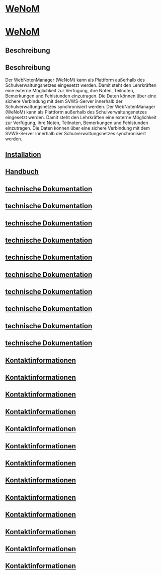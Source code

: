 # [WeNoM](https://github.com/SVWS-NRW/SVWS-WebNotenManager/)
# [WeNoM](https://github.com/SVWS-NRW/SVWS-WebNotenManager/)
## Beschreibung
## Beschreibung

Der WebNotenManager (WeNoM) kann als Plattform außerhalb des Schulverwaltungsnetzes eingesetzt werden. Damit steht den Lehrkräften eine externe Möglichkeit zur Verfügung, ihre Noten, Teilnoten, Bemerkungen und Fehlstunden einzutragen. Die Daten können über eine sichere Verbindung mit dem SVWS-Server innerhalb der Schulverwaltungsnetzes synchronisiert werden.
Der WebNotenManager (WeNoM) kann als Plattform außerhalb des Schulverwaltungsnetzes eingesetzt werden. Damit steht den Lehrkräften eine externe Möglichkeit zur Verfügung, ihre Noten, Teilnoten, Bemerkungen und Fehlstunden einzutragen. Die Daten können über eine sichere Verbindung mit dem SVWS-Server innerhalb der Schulverwaltungsnetzes synchronisiert werden.

## [Installation](./documentation/Installation/)

## [Handbuch](./documentation/Handbuch)

## [technische Dokumentation](./documentation/Development)
## [technische Dokumentation](./documentation/Development)
## [technische Dokumentation](./documentation/Development)
## [technische Dokumentation](./documentation/Development)
## [technische Dokumentation](./documentation/Development)
## [technische Dokumentation](./documentation/Development)
## [technische Dokumentation](./documentation/Development)
## [technische Dokumentation](./documentation/Development)
## [technische Dokumentation](./documentation/Development)
## [technische Dokumentation](./documentation/Development)



## [Kontaktinformationen](https://doku.svws-nrw.de/Teamarbeit/)
## [Kontaktinformationen](https://doku.svws-nrw.de/Teamarbeit/)
## [Kontaktinformationen](https://doku.svws-nrw.de/Teamarbeit/)
## [Kontaktinformationen](https://doku.svws-nrw.de/Teamarbeit/)
## [Kontaktinformationen](https://doku.svws-nrw.de/Teamarbeit/)
## [Kontaktinformationen](https://doku.svws-nrw.de/Teamarbeit/)
## [Kontaktinformationen](https://doku.svws-nrw.de/Teamarbeit/)
## [Kontaktinformationen](https://doku.svws-nrw.de/Teamarbeit/)
## [Kontaktinformationen](https://doku.svws-nrw.de/Teamarbeit/)
## [Kontaktinformationen](https://doku.svws-nrw.de/Teamarbeit/)
## [Kontaktinformationen](https://doku.svws-nrw.de/Teamarbeit/)
## [Kontaktinformationen](https://doku.svws-nrw.de/Teamarbeit/)
## [Kontaktinformationen](https://doku.svws-nrw.de/Teamarbeit/)
